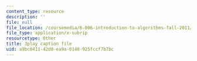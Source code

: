 ```yaml
---
content_type: resource
description: ''
file: null
file_location: /coursemedia/6-006-introduction-to-algorithms-fall-2011/a9bc041142d0ea9a0148925fccf7b7bc_w6nuXg0BISo.srt
file_type: application/x-subrip
resourcetype: Other
title: 3play caption file
uid: a9bc0411-42d0-ea9a-0148-925fccf7b7bc
---
```


